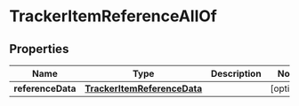 

# TrackerItemReferenceAllOf

## Properties

Name | Type | Description | Notes
------------ | ------------- | ------------- | -------------
**referenceData** | [**TrackerItemReferenceData**](TrackerItemReferenceData.md) |  |  [optional]



